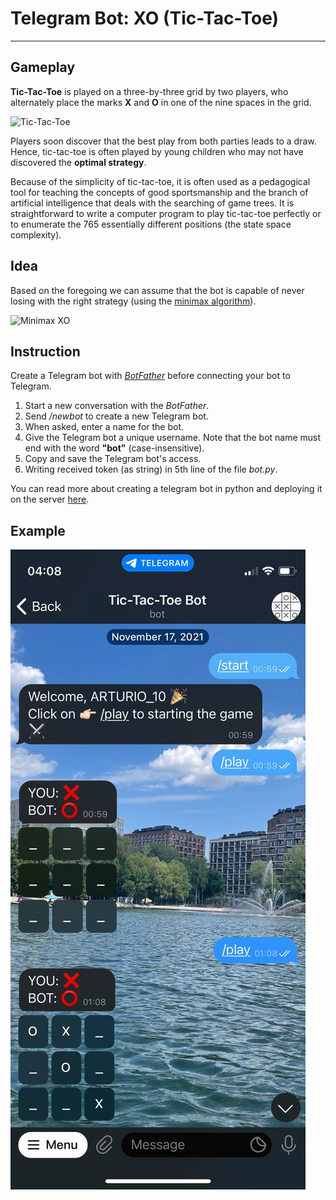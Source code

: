 # Telegram Bot: XO (Tic-Tac-Toe)
___
## Gameplay
**Tic-Tac-Toe** is played on a three-by-three grid by two players, who alternately place the marks **X** and **O** in one of the nine spaces in the grid.

![Tic-Tac-Toe](https://img.freepik.com/premium-vector/tic-tac-toe-game-with-cross-and-circle-mini-game-vector-illustration_199784-546.jpg?w=2000)

Players soon discover that the best play from both parties leads to a draw. Hence, tic-tac-toe is often played by young children who may not have discovered the **optimal strategy**.

Because of the simplicity of tic-tac-toe, it is often used as a pedagogical tool for teaching the concepts of good sportsmanship and the branch of artificial intelligence that deals with the searching of game trees. It is straightforward to write a computer program to play tic-tac-toe perfectly or to enumerate the 765 essentially different positions (the state space complexity).

## Idea
Based on the foregoing we can assume that the bot is capable of never losing with the right strategy (using the [minimax algorithm](https://en.wikipedia.org/wiki/Minimax)).

![Minimax XO](https://beej.us/blog/data/minimax/images/ttt.png)

## Instruction
Create a Telegram bot with _[BotFather](https://t.me/botfather)_ before connecting your bot to Telegram.

1. Start a new conversation with the _BotFather_.
2. Send _/newbot_ to create a new Telegram bot.
3. When asked, enter a name for the bot.
4. Give the Telegram bot a unique username. Note that the bot name must end with the word **"bot"** (case-insensitive).
5. Copy and save the Telegram bot's access.
6. Writing received token (as string) in 5th line of the file _bot.py_.

You can read more about creating a telegram bot in python and deploying it on the server [here](https://blog.logrocket.com/build-deploy-telegram-bot-with-flask/).

## Example
![Example](example.jpg)